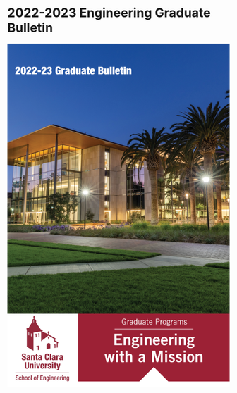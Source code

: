 2022-2023 Engineering Graduate Bulletin
========================================

![2022-2023 Engineering Graduate Bulletin](cover.jpg)
